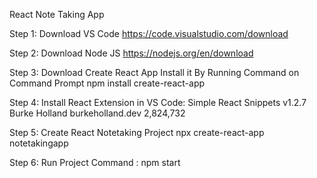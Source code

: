 React Note Taking App

Step 1: Download VS Code
https://code.visualstudio.com/download


Step 2: Download Node JS
https://nodejs.org/en/download

Step 3: Download Create React App
Install it By Running Command on Command Prompt
npm install create-react-app

Step 4: Install React Extension in VS Code:
Simple React Snippets
v1.2.7
Burke Holland
burkeholland.dev
2,824,732


Step 5: Create React Notetaking Project
npx create-react-app notetakingapp

Step 6: Run Project
Command : npm start

